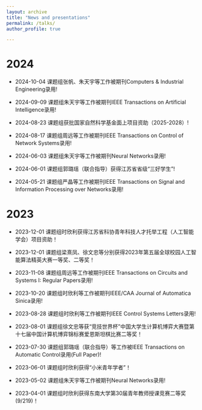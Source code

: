 ```yaml
---
layout: archive
title: "News and presentations"
permalink: /talks/
author_profile: true

---
```

2024
=====

* 2024-10-04 课题组张帆、朱天宇等工作被期刊Computers & Industrial Engineering录用!

* 2024-09-09 课题组朱天宇等工作被期刊IEEE Transactions on Artificial Intelligence录用!

* 2024-08-23 课题组获批国家自然科学基金面上项目资助（2025-2028）!

* 2024-08-17 课题组周远等工作被期刊IEEE Transactions on Control of Network Systems录用!

* 2024-06-03 课题组朱天宇等工作被期刊Neural Networks录用!

* 2024-06-01 课题组郭璐瑶（联合指导）获得江苏省省级“三好学生”!

* 2024-05-21 课题组严晶等工作被期刊IEEE Transactions on Signal and Information Processing over Networks录用!


2023
=====

* 2023-12-01 课题组时欣利获得江苏省科协青年科技人才托举工程（人工智能学会）项目资助！

* 2023-12-01 课题组梁熹凤、徐文忠等分别获得2023年第五届全球校园人工智能算法精英大赛一等奖、二等奖！

* 2023-11-08 课题组周远等工作被期刊IEEE Transactions on Circuits and Systems I: Regular Papers录用!

* 2023-10-20 课题组时欣利等工作被期刊IEEE/CAA Journal of Automatica Sinica录用!

* 2023-08-28 课题组时欣利等工作被期刊IEEE Control Systems Letters录用!

* 2023-08-01 课题组徐文忠等获“竞技世界杯”中国大学生计算机博弈大赛暨第十七届中国计算机博弈锦标赛爱恩斯坦棋比赛二等奖！

* 2023-07-30 课题组郭璐瑶（联合指导）等工作被IEEE Transactions on Automatic Control录用(Full Paper)!

* 2023-06-01 课题组时欣利获得“小米青年学者”！

* 2023-05-02 课题组朱天宇等工作被期刊Neural Networks录用!

* 2023-04-01 课题组时欣利获得东南大学第30届青年教师授课竞赛二等奖(9/219)！




<div style='display: none'>
<!-- 
{% if site.talkmap_link == true %}

 <p style="text-decoration:underline;"><a href="/talkmap.html">See a map of all the places I've given a talk!</a></p>

{% endif %}

{% for post in site.talks reversed %}
  {% include archive-single-talk.html %}
{% endfor %}
 -->
 </div>

